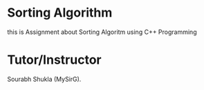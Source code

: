 # Sorting Algorithm
this is Assignment about Sorting Algoritm using C++ Programming

# Tutor/Instructor
Sourabh Shukla (MySirG).